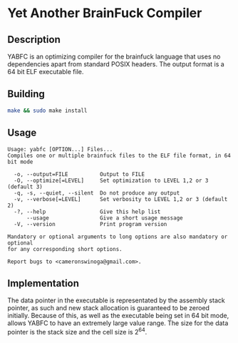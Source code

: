 # **Y**et **A**nother **B**rain**F**uck **C**ompiler

## Description
YABFC is an optimizing compiler for the brainfuck language that uses no dependencies apart from standard POSIX headers.
The output format is a 64 bit ELF executable file.

## Building
``` BASH
make && sudo make install
```

## Usage
``` Text
Usage: yabfc [OPTION...] Files...
Compiles one or multiple brainfuck files to the ELF file format, in 64 bit mode

  -o, --output=FILE          Output to FILE
  -O, --optimize[=LEVEL]     Set optimization to LEVEL 1,2 or 3 (default 3)
  -q, -s, --quiet, --silent  Do not produce any output
  -v, --verbose[=LEVEL]      Set verbosity to LEVEL 1,2 or 3 (default 2)
  -?, --help                 Give this help list
      --usage                Give a short usage message
  -V, --version              Print program version

Mandatory or optional arguments to long options are also mandatory or optional
for any corresponding short options.

Report bugs to <cameronswinoga@gmail.com>.
```

## Implementation
The data pointer in the executable is representated by the assembly stack pointer, as such and new stack allocation is guaranteed to be zeroed initially.  Because of this, as well as the executable being set in 64 bit mode, allows YABFC to have an extremely large value range.  The size for the data pointer is the stack size and the cell size is 2<sup>64</sup>.
